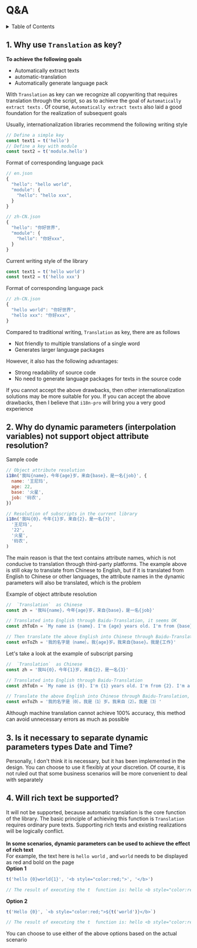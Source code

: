 
# Q&A

<details >
  <summary>Table of Contents</summary>

  &emsp;&emsp;[1. Why use  `Translation`  as key?](#1-why-use--translation--as-key)<br/>
  &emsp;&emsp;[2. Why do dynamic parameters (interpolation variables) not support object attribute resolution?](#2-why-do-dynamic-parameters-interpolation-variables-not-support-object-attribute-resolution)<br/>
  &emsp;&emsp;[3. Is it necessary to separate dynamic parameters types **Date** and **Time**?](#3-is-it-necessary-to-separate-dynamic-parameters-types-date-and-time)<br/>
  &emsp;&emsp;[4. Will rich text be supported?](#4-will-rich-text-be-supported)<br/>

</details>

## 1. Why use  `Translation`  as key?
**To achieve the following goals**
* Automatically extract texts
* automatic-translation
* Automatically generate language pack

With  `Translation`  as key can we recognize all copywriting that requires translation through the script, so as to achieve the goal of  `Automatically extract texts` . Of course,  `Automatically extract texts`  also laid a good foundation for the realization of subsequent goals

Usually, internationalization libraries recommend the following writing style
```js
// Define a simple key
const text1 = t('hello')
// Define a key with module
const text2 = t('module.hello')
```
Format of corresponding language pack
```js
// en.json
{
  "hello": "hello world",
  "module": {
    "hello": "hello xxx",
  }
}

// zh-CN.json
{
  "hello": "你好世界",
  "module": {
    "hello": "你好xxx",
  }
}
```

Current writing style of the library
```js
const text1 = t('hello world')
const text2 = t('hello xxx')
```
Format of corresponding language pack
```js
// zh-CN.json
{
  "hello world": "你好世界",
  "hello xxx": "你好xxx",
}
```
Compared to traditional writing,  `Translation`  as key, there are as follows
* Not friendly to multiple translations of a single word
* Generates larger language packages

However, it also has the following advantages:
* Strong readability of source code
* No need to generate language packages for texts in the source code

If you cannot accept the above drawbacks, then other internationalization solutions may be more suitable for you. If you can accept the above drawbacks, then I believe that  `i18n-pro`  will bring you a very good experience
## 2. Why do dynamic parameters (interpolation variables) not support object attribute resolution?
Sample code
```js
// Object attribute resolution
i18n('我叫{name}，今年{age}岁，来自{base}，是一名{job}', {
  name: '王尼玛',
  age: 22,
  base: '火星',
  job: '码农',
})

// Resolution of subscripts in the current library
i18n('我叫{0}，今年{1}岁，来自{2}，是一名{3}',
  '王尼玛',
  '22',
  '火星',
  '码农',
)
```
The main reason is that the text contains attribute names, which is not conducive to translation through third-party platforms. The example above is still okay to translate from Chinese to English, but if it is translated from English to Chinese or other languages, the attribute names in the dynamic parameters will also be translated, which is the problem

Example of object attribute resolution
```js
//  `Translation`  as Chinese
const zh = '我叫{name}，今年{age}岁，来自{base}，是一名{job}'

// Translated into English through Baidu-Translation, it seems OK
const zhToEn = `My name is {name}. I'm {age} years old. I'm from {base}. I'm a {job} `

// Then translate the above English into Chinese through Baidu-Translation, we can find that the translation of {job} has problems, and different translation platforms may have different problems
const enToZh = '我的名字是｛name｝。我{age}岁。我来自{base}。我是{工作}'
```
Let's take a look at the example of subscript parsing
```js
//  `Translation`  as Chinese
const zh = '我叫{0}，今年{1}岁，来自{2}，是一名{3}'

// Translated into English through Baidu-Translation
const zhToEn = `My name is {0}. I'm {1} years old. I'm from {2}. I'm a {3}`

// Translate the above English into Chinese through Baidu-Translation, and the above parameters will not be mismatched
const enToZh = '我的名字是｛0｝。我是｛1｝岁。我来自｛2｝。我是｛3｝'
```
Although machine translation cannot achieve 100% accuracy, this method can avoid unnecessary errors as much as possible
## 3. Is it necessary to separate dynamic parameters types **Date** and **Time**?
Personally, I don't think it is necessary, but it has been implemented in the design. You can choose to use it flexibly at your discretion. Of course, it is not ruled out that some business scenarios will be more convenient to deal with separately
## 4. Will rich text be supported?
It will not be supported, because automatic translation is the core function of the library. The basic principle of achieving this function is  `Translation`  requires ordinary pure texts. Supporting rich texts and existing realizations will be logically conflict.<br /><br />**In some scenarios, dynamic parameters can be used to achieve the effect of rich text**<br />For example, the text here is  `hello world` , and  `world`  needs to be displayed as red and bold on the page<br />**Option 1**
```js
t('hello {0}world{1}', '<b style="color:red;">', '</b>')

// The result of executing the t  function is: hello <b style="color:red;">world</b>
```
**Option 2**<br />
```js
t('Hello {0}', `<b style="color:red;">${t('world')}</b>`)

// The result of executing the t  function is: hello <b style="color:red;">world</b>
```
You can choose to use either of the above options based on the actual scenario